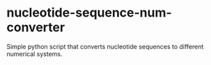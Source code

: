 # nucleotide-sequence-num-converter
Simple python script that converts nucleotide sequences to different numerical systems.
